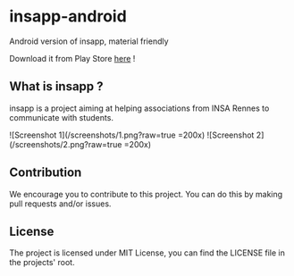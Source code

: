 # insapp-android
Android version of insapp, material friendly

Download it from Play Store [here](https://play.google.com/store/apps/details?id=fr.insapp.insapp) !

## What is insapp ?

insapp is a project aiming at helping associations from INSA Rennes to communicate with students.

![Screenshot 1](/screenshots/1.png?raw=true =200x)
![Screenshot 2](/screenshots/2.png?raw=true =200x)

## Contribution

We encourage you to contribute to this project. You can do this by making pull requests and/or issues.

## License

The project is licensed under MIT License, you can find the LICENSE file in the projects' root.
